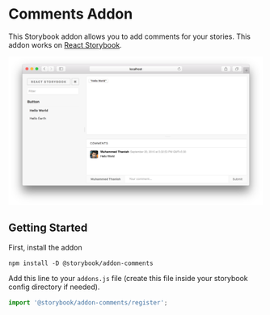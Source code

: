 # Comments Addon

This Storybook addon allows you to add comments for your stories. This addon works on [React Storybook](https://github.com/storybooks/storybook).

![](docs/screenshot.png)

## Getting Started

First, install the addon

```shell
npm install -D @storybook/addon-comments
```

Add this line to your `addons.js` file (create this file inside your storybook config directory if needed).

```js
import '@storybook/addon-comments/register';
```
